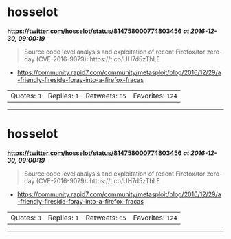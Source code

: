 # hosselot
**https://twitter.com/hosselot/status/814758000774803456 _at 2016-12-30, 09:00:19_**
<blockquote>
Source code level analysis and exploitation of recent Firefox/tor zero-day (CVE-2016-9079):
https://t.co/UH7d5zThLE
</blockquote>

* https://community.rapid7.com/community/metasploit/blog/2016/12/29/a-friendly-fireside-foray-into-a-firefox-fracas

<table><tr>
<td>Quotes: <code>3</code></td>
<td>Replies: <code>1</code></td>
<td>Retweets: <code>85</code></td>
<td>Favorites: <code>124</code></td>
</tr></table>

---

# hosselot
**https://twitter.com/hosselot/status/814758000774803456 _at 2016-12-30, 09:00:19_**
<blockquote>
Source code level analysis and exploitation of recent Firefox/tor zero-day (CVE-2016-9079):
https://t.co/UH7d5zThLE
</blockquote>

* https://community.rapid7.com/community/metasploit/blog/2016/12/29/a-friendly-fireside-foray-into-a-firefox-fracas

<table><tr>
<td>Quotes: <code>3</code></td>
<td>Replies: <code>1</code></td>
<td>Retweets: <code>85</code></td>
<td>Favorites: <code>124</code></td>
</tr></table>

---

